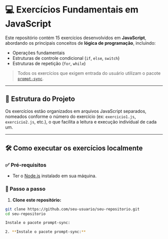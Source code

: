 # 💻 Exercícios Fundamentais em JavaScript

Este repositório contém 15 exercícios desenvolvidos em **JavaScript**, abordando os principais conceitos de **lógica de programação**, incluindo:

- Operações fundamentais
- Estruturas de controle condicional (`if`, `else`, `switch`)
- Estruturas de repetição (`for`, `while`)

> Todos os exercícios que exigem entrada do usuário utilizam o pacote [`prompt-sync`](https://www.npmjs.com/package/prompt-sync).

---

## 📁 Estrutura do Projeto

Os exercícios estão organizados em arquivos JavaScript separados, nomeados conforme o número do exercício (ex: `exercicio1.js`, `exercicio2.js`, etc.), o que facilita a leitura e execução individual de cada um.

---

## 🛠️ Como executar os exercícios localmente

### ✅ Pré-requisitos

- Ter o [Node.js](https://nodejs.org/) instalado em sua máquina.

### 🚀 Passo a passo

1. **Clone este repositório:**

```bash
git clone https://github.com/seu-usuario/seu-repositorio.git
cd seu-repositorio

Instale o pacote prompt-sync:

2. **Instale o pacote prompt-sync:**
